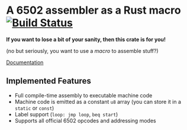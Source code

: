 # A 6502 assembler as a Rust macro [![Build Status](https://travis-ci.org/jonas-schievink/rustasm6502.svg?branch=master)](https://travis-ci.org/jonas-schievink/rustasm6502)

**If you want to lose a bit of your sanity, then this crate is for you!**

(no but seriously, you want to use a *macro* to assemble stuff?)

[Documentation](http://jonas-schievink.github.io/rustasm6502/rustasm6502/)

## Implemented Features

* Full compile-time assembly to executable machine code
 * Machine code is emitted as a constant `u8` array (you can store it in a `static` or `const`)
* Label support (`loop: jmp loop`, `beq start`)
* Supports all official 6502 opcodes and addressing modes
